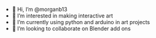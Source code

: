 - 👋 Hi, I’m @morganb13
- 👀 I’m interested in making interactive art
- 🌱 I’m currently using python and arduino in art projects
- 💞️ I’m looking to collaborate on Blender add ons


<!---
morganb13/morganb13 is a ✨ special ✨ repository because its `README.md` (this file) appears on your GitHub profile.
You can click the Preview link to take a look at your changes.
--->
